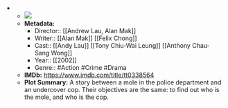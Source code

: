 - 
    - ![](https://m.media-amazon.com/images/M/MV5BZWM1MTdhM2YtNjgwZS00YjQ3LTk3NTQtMzQ1NDE3YzZlODFlXkEyXkFqcGdeQXVyMTI3ODAyMzE2._V1_SX300.jpg)  
    - **Metadata:**
        - Director:: [[Andrew Lau, Alan Mak]]
        - Writer:: [[Alan Mak]] [[Felix Chong]]
        - Cast:: [[Andy Lau]] [[Tony Chiu-Wai Leung]] [[Anthony Chau-Sang Wong]]
        - Year:: [[2002]]
        - Genre:: #Action #Crime #Drama
    - **IMDb:** https://www.imdb.com/title/tt0338564
    - **Plot Summary:** A story between a mole in the police department and an undercover cop. Their objectives are the same: to find out who is the mole, and who is the cop.
